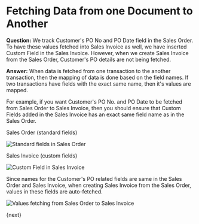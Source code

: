 <!-- add-breadcrumbs -->
# Fetching Data from one Document to Another

**Question:** We track Customer's PO No and PO Date field in the Sales Order. To have these values fetched into Sales Invoice as well, we have inserted Custom Field in the Sales Invoice. However, when we create Sales Invoice from the Sales Order, Customer's PO details are not being fetched.

**Answer:** When data is fetched from one transaction to the another transaction, then the mapping of data is done based on the field names. If two transactions have fields with the exact same name, then it's values are mapped.

For example, if you want Customer's PO No. and PO Date to be fetched from Sales Order to Sales Invoice, then you should ensure that Custom Fields added in the Sales Invoice has an exact same field name as in the Sales Order.

Sales Order (standard fields)

<img class="screenshot" alt="Standard fields in Sales Order" src="{{docs_base_url}}/assets/img/articles/fetching-1.png">

Sales Invoice (custom fields)

<img class="screenshot" alt="Custom Field in Sales Invoice" src="{{docs_base_url}}/assets/img/articles/fetching-2.png">

Since names for the Customer's PO related fields are same in the Sales Order and Sales Invoice, when creating Sales Invoice from the Sales Order, values in these fields are auto-fetched.

<img class="screenshot" alt="Values fetching from Sales Order to Sales Invoice" src="{{docs_base_url}}/assets/img/articles/fetching-3.gif">

{next}
